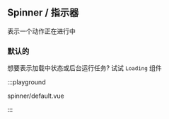 ## Spinner / 指示器

表示一个动作正在进行中

### 默认的

想要表示加载中状态或后台运行任务? 试试 `Loading` 组件

:::playground

spinner/default.vue

:::
